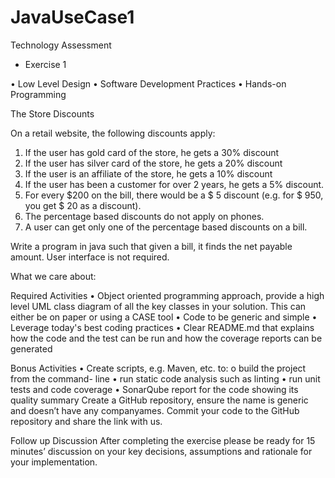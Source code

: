 # JavaUseCase1

Technology Assessment
- Exercise 1

• Low Level Design
• Software Development Practices
• Hands-on Programming

The Store Discounts

On a retail website, the following discounts apply:
1. If the user has gold card of the store, he gets a 30% discount
2. If the user has silver card of the store, he gets a 20% discount
3. If the user is an affiliate of the store, he gets a 10% discount
4. If the user has been a customer for over 2 years, he gets a 5% discount.
5. For every $200 on the bill, there would be a $ 5 discount (e.g. for $ 950, you get $ 20 as a discount).
6. The percentage based discounts do not apply on phones.
7. A user can get only one of the percentage based discounts on a bill. 

Write a program in java such that given a bill, it finds the net payable amount. User interface is not required.

What we care about:

Required Activities
• Object oriented programming approach, provide a high level UML class diagram of all the key classes in your solution. 
This can either be on paper or using a CASE tool
• Code to be generic and simple
• Leverage today&#39;s best coding practices
• Clear README.md that explains how the code and the test can be run and how the coverage reports can be generated

Bonus Activities
• Create scripts, e.g. Maven, etc. to: o build the project from the command- line
• run static code analysis such as linting
• run unit tests and code coverage
• SonarQube report for the code showing its quality summary Create a GitHub repository, ensure the name is generic and doesn’t have any companyames.
Commit your code to the GitHub repository and share the link with us.

Follow up Discussion
After completing the exercise please be ready for 15 minutes’ discussion on your key decisions, assumptions and rationale for your implementation.


